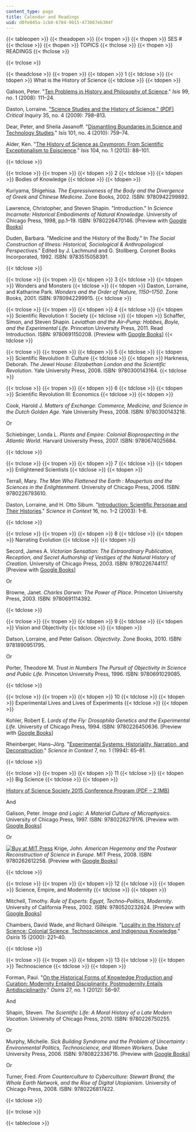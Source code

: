 ```yaml
---
content_type: page
title: Calendar and Readings
uid: d0fe045a-1cb8-6704-9015-473067eb304f
---
```


{{< tableopen >}}
{{< theadopen >}}
{{< tropen >}}
{{< thopen >}}
SES #
{{< thclose >}}
{{< thopen >}}
TOPICS
{{< thclose >}}
{{< thopen >}}
READINGS
{{< thclose >}}

{{< trclose >}}

{{< theadclose >}}
{{< tropen >}}
{{< tdopen >}}
1
{{< tdclose >}}
{{< tdopen >}}
What is the History of Science
{{< tdclose >}}
{{< tdopen >}}


Galison, Peter. "[Ten Problems in History and Philosophy of Science](http://dx.doi.org/10.1086/587536)." _Isis_ 99, no. 1 (2008): 111–24.

Daston, Lorraine. ["Science Studies and the History of Science." (PDF)](http://blog.wbkolleg.unibe.ch/wp-content/uploads/Daston_2009.pdf) _Critical Inquiry_ 35, no. 4 (2009): 798–813.

Dear, Peter, and Sheila Jasanoff. "[Dismantling Boundaries in Science and Technology Studies](http://dx.doi.org/10.1086/657475)." _Isis_ 101, no. 4 (2010): 759–74.

Alder, Ken. "[The History of Science as Oxymoron: From Scientific Exceptionalism to Episcience](http://dx.doi.org/10.1086/669889)." _Isis_ 104, no. 1 (2013): 88–101.


{{< tdclose >}}

{{< trclose >}}
{{< tropen >}}
{{< tdopen >}}
2
{{< tdclose >}}
{{< tdopen >}}
Bodies of Knowledge
{{< tdclose >}}
{{< tdopen >}}


Kuriyama, Shigehisa. _The Expressiveness of the Body and the Divergence of Greek and Chinese Medicine_. Zone Books, 2002. ISBN: 9780942299892.

Lawrence, Christopher, and Steven Shapin. "Introduction." In _Science Incarnate: Historical Embodiments of Natural Knowledge_. University of Chicago Press, 1998, pp.1–19. ISBN: 9780226470146. \[Preview with [Google Books](http://books.google.com/books?id=5ob7X5RR5oQC&pg=PA1#v=onepage)\]

Duden, Barbara. "Medicine and the History of the Body." In _The Social Construction of Illness: Historical, Sociological & Anthropological Perspectives_." Edited by J. Lachmund and G. Stollberg. Coronet Books Incorporated, 1992. ISBN: 9783515058391.


{{< tdclose >}}

{{< trclose >}}
{{< tropen >}}
{{< tdopen >}}
3
{{< tdclose >}}
{{< tdopen >}}
Wonders and Monsters
{{< tdclose >}}
{{< tdopen >}}
Daston, Lorraine, and Katharine Park. _Wonders and the Order of Nature, 1150–1750_. Zone Books, 2001. ISBN: 9780942299915.
{{< tdclose >}}

{{< trclose >}}
{{< tropen >}}
{{< tdopen >}}
4
{{< tdclose >}}
{{< tdopen >}}
Scientific Revolution I: Society
{{< tdclose >}}
{{< tdopen >}}
Schaffer, Simon, and Steven Shapin. _Leviathan and the Air–Pump: Hobbes, Boyle, and the Experimental Life_. Princeton University Press, 2011. Read Introduction. ISBN: 9780691150208. \[Preview with [Google Books](http://books.google.com/books?id=nK7aQEgV1pUC&printsec=frontcover)\]
{{< tdclose >}}

{{< trclose >}}
{{< tropen >}}
{{< tdopen >}}
5
{{< tdclose >}}
{{< tdopen >}}
Scientific Revolution II: Culture
{{< tdclose >}}
{{< tdopen >}}
Harkness, Deborah. _The Jewel House: Elizabethan London and the Scientific Revolution_. Yale University Press, 2008. ISBN: 9780300143164.
{{< tdclose >}}

{{< trclose >}}
{{< tropen >}}
{{< tdopen >}}
6
{{< tdclose >}}
{{< tdopen >}}
Scientific Revolution III: Economics
{{< tdclose >}}
{{< tdopen >}}


Cook, Harold J. _Matters of Exchange: Commerce, Medicine, and Science in the Dutch Golden Age_. Yale University Press, 2008. ISBN: 9780300143218.

Or

Schiebinger, Londa L. _Plants and Empire: Colonial Bioprospecting in the Atlantic World_. Harvard University Press, 2007. ISBN: 9780674025684.


{{< tdclose >}}

{{< trclose >}}
{{< tropen >}}
{{< tdopen >}}
7
{{< tdclose >}}
{{< tdopen >}}
Enlightened Scientists
{{< tdclose >}}
{{< tdopen >}}


Terrall, Mary. _The Man Who Flattened the Earth : Maupertuis and the Sciences in the Enlightenment_. University of Chicago Press, 2006. ISBN: 9780226793610.

Daston, Lorraine, and H. Otto Sibum. "[Introduction: Scientific Personae and Their Histories](http://dx.doi.org/10.1017/S026988970300067X)." _Science in Context_ 16, no. 1–2 (2003): 1–8.


{{< tdclose >}}

{{< trclose >}}
{{< tropen >}}
{{< tdopen >}}
8
{{< tdclose >}}
{{< tdopen >}}
Narrating Evolution
{{< tdclose >}}
{{< tdopen >}}


Secord, James A. _Victorian Sensation: The Extraordinary Publication, Reception, and Secret Authorship of Vestiges of the Natural History of Creation_. University of Chicago Press, 2003. ISBN: 9780226744117. \[Preview with [Google Books](http://books.google.com/books?id=1RlJAgAAQBAJ&printsec=frontcover)\]

Or

Browne, Janet. _Charles Darwin: The Power of Place_. Princeton University Press, 2003. ISBN: 9780691114392.


{{< tdclose >}}

{{< trclose >}}
{{< tropen >}}
{{< tdopen >}}
9
{{< tdclose >}}
{{< tdopen >}}
Vision and Objectivity
{{< tdclose >}}
{{< tdopen >}}


Datson, Lorraine, and Peter Galison. _Objectivity_. Zone Books, 2010. ISBN: 9781890951795.

Or

Porter, Theodore M. _Trust in Numbers The Pursuit of Objectivity in Science and Public Life_. Princeton University Press, 1996. ISBN: 9780691029085.


{{< tdclose >}}

{{< trclose >}}
{{< tropen >}}
{{< tdopen >}}
10
{{< tdclose >}}
{{< tdopen >}}
Experimental Lives and Lives of Experiments
{{< tdclose >}}
{{< tdopen >}}


Kohler, Robert E. _Lords of the Fly: Drosophila Genetics and the Experimental Life_. University of Chicago Press, 1994. ISBN: 9780226450636. \[Preview with [Google Books](http://books.google.com/books?id=J57ht8TPP74C&printsec=frontcover)\]

Rheinberger, Hans–Jörg. "[Experimental Systems: Historiality, Narration, and Deconstruction](http://dx.doi.org/10.1017/S0269889700001599)." _Science in Context_ 7, no. 1 (1994): 65–81.


{{< tdclose >}}

{{< trclose >}}
{{< tropen >}}
{{< tdopen >}}
11
{{< tdclose >}}
{{< tdopen >}}
Big Science
{{< tdclose >}}
{{< tdopen >}}


[History of Science Society 2015 Conference Program (PDF – 2.1MB)](http://hssonline.org/wp-content/uploads/2014/07/Online-Program-2015-1page.pdf)

And

Galison, Peter. _Image and Logic: A Material Culture of Microphysics_. University of Chicago Press, 1997. ISBN: 9780226279176. \[Preview with [Google Books](http://books.google.com/books?id=6Gcu92U8CwYC&printsec=frontcover)\]

Or

[![Buy at MIT Press](/images/mp_logo.gif)](https://mitpress.mit.edu/9780262612258) Krige, John. _American Hegemony and the Postwar Reconstruction of Science in Europe_. MIT Press, 2008. ISBN: 9780262612258. \[Preview with [Google Books](http://books.google.com/books?id=Oekybw092moC&printsec=frontcover)\]


{{< tdclose >}}

{{< trclose >}}
{{< tropen >}}
{{< tdopen >}}
12
{{< tdclose >}}
{{< tdopen >}}
Science, Empire, and Modernity
{{< tdclose >}}
{{< tdopen >}}


Mitchell, Timothy. _Rule of Experts: Egypt, Techno–Politics, Modernity_. University of California Press, 2002. ISBN: 9780520232624. \[Preview with [Google Books](http://books.google.com/books?id=B_RyU1Z4AwIC&printsec=frontcover)\]

Chambers, David Wade, and Richard Gillespie. "[Locality in the History of Science: Colonial Science, Technoscience, and Indigenous Knowledge](http://www.jstor.org/stable/301950)." _Osiris_ 15 (2000): 221–40.


{{< tdclose >}}

{{< trclose >}}
{{< tropen >}}
{{< tdopen >}}
13
{{< tdclose >}}
{{< tdopen >}}
Technoscience
{{< tdclose >}}
{{< tdopen >}}


Forman, Paul. "[On the Historical Forms of Knowledge Production and Curation: Modernity Entailed Disciplinarity, Postmodernity Entails Antidisciplinarity](http://www.jstor.org/stable/10.1086/667823)." _Osiris_ 27, no. 1 (2012): 56–97.

And

Shapin, Steven. _The Scientific Life: A Moral History of a Late Modern Vocation_. University of Chicago Press, 2010. ISBN: 9780226750255.

Or

Murphy, Michelle. _Sick Building Syndrome and the Problem of Uncertainty : Environmental Politics, Technoscience, and Women Workers_. Duke University Press, 2006. ISBN: 9780822336716. \[Preview with [Google Books](http://books.google.com/books?id=GwEcFRhKh-MC&printsec=frontcover)\]

Or

Turner, Fred. _From Counterculture to Cyberculture: Stewart Brand, the Whole Earth Network, and the Rise of Digital Utopianism_. University of Chicago Press, 2008. ISBN: 9780226817422.


{{< tdclose >}}

{{< trclose >}}

{{< tableclose >}}